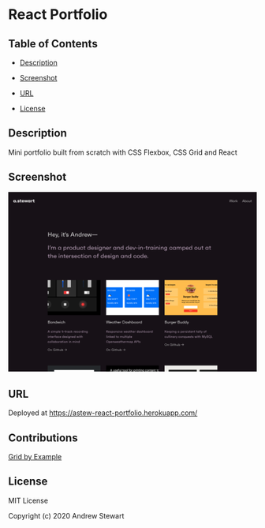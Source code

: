 # React Portfolio

## Table of Contents

- [Description](#description)
- [Screenshot](#screenshot)
- [URL](#url)

- [License](#license)

## Description

Mini portfolio built from scratch with CSS Flexbox, CSS Grid and React

## Screenshot

![Portfolio Home Page](./src/assets/images/react-portfolio.png)

## URL

Deployed at https://astew-react-portfolio.herokuapp.com/

## Contributions

[Grid by Example](https://gridbyexample.com/)

## License

MIT License

Copyright (c) 2020 Andrew Stewart
